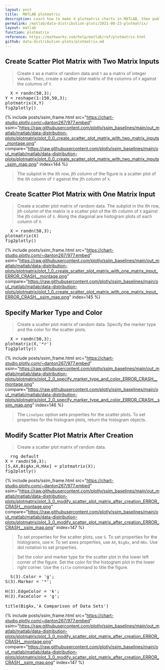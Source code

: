 ```yaml
---
layout: post
title:  MATLAB plotmatrix
description: Learn how to make 4 plotmatrix charts in MATLAB, then publish them to the Web with Plotly.
permalink: /matlab/data-distribution-plots/2021-08-23-plotmatrix/
layout: matlab
function: plotmatrix
reference: https://mathworks.com/help/matlab/ref/plotmatrix.html
github: data-distribution-plots/plotmatrix.md
---
```


## Create Scatter Plot Matrix with Two Matrix Inputs

> Create `X` as a matrix of random data and `Y` as a matrix of integer values. Then, create a scatter plot matrix of the columns of `X` against the columns of `Y`.

<pre class="mcode">
  X = randn(50,3);
Y = reshape(1:150,50,3);  
plotmatrix(X,Y)
fig2plotly()
</pre>

{% include posts/ssim_frame.html 
  src="https://chart-studio.plotly.com/~danton267/977.embed" 
  ssim="https://raw.githubusercontent.com/plotly/ssim_baselines/main/out_matlab/matlab/data-distribution-plots/plotmatrix/plot_0_0_create_scatter_plot_matrix_with_two_matrix_inputs_montage.png" 
  compare="https://raw.githubusercontent.com/plotly/ssim_baselines/main/out_matlab/matlab/data-distribution-plots/plotmatrix/plot_0_0_create_scatter_plot_matrix_with_two_matrix_inputs_ssim_map.png" 
  index=144
%}

> The subplot in the ith row, jth column of the figure is a scatter plot of the ith column of `Y` against the jth column of `X`. 



<!--------------------- EXAMPLE BREAK ------------------------->

## Create Scatter Plot Matrix with One Matrix Input

> Create a scatter plot matrix of random data. The subplot in the ith row, jth column of the matrix is a scatter plot of the ith column of `X` against the jth column of `X`. Along the diagonal are histogram plots of each column of `X`. 

<pre class="mcode">
  X = randn(50,3);  
plotmatrix(X)
fig2plotly()
</pre>

{% include posts/ssim_frame.html 
  src="https://chart-studio.plotly.com/~danton267/977.embed" 
  ssim="https://raw.githubusercontent.com/plotly/ssim_baselines/main/out_matlab/matlab/data-distribution-plots/plotmatrix/plot_1_0_create_scatter_plot_matrix_with_one_matrix_input_ERROR_CRASH__montage.png" 
  compare="https://raw.githubusercontent.com/plotly/ssim_baselines/main/out_matlab/matlab/data-distribution-plots/plotmatrix/plot_1_0_create_scatter_plot_matrix_with_one_matrix_input_ERROR_CRASH__ssim_map.png" 
  index=145
%}



<!--------------------- EXAMPLE BREAK ------------------------->

## Specify Marker Type and Color

> Create a scatter plot matrix of random data. Specify the marker type and the color for the scatter plots.

<pre class="mcode">
  X = randn(50,3);  
plotmatrix(X,'*r')
fig2plotly()
</pre>

{% include posts/ssim_frame.html 
  src="https://chart-studio.plotly.com/~danton267/977.embed" 
  ssim="https://raw.githubusercontent.com/plotly/ssim_baselines/main/out_matlab/matlab/data-distribution-plots/plotmatrix/plot_2_0_specify_marker_type_and_color_ERROR_CRASH__montage.png" 
  compare="https://raw.githubusercontent.com/plotly/ssim_baselines/main/out_matlab/matlab/data-distribution-plots/plotmatrix/plot_2_0_specify_marker_type_and_color_ERROR_CRASH__ssim_map.png" 
  index=146
%}

> The `LineSpec` option sets properties for the scatter plots. To set properties for the histogram plots, return the histogram objects.



<!--------------------- EXAMPLE BREAK ------------------------->

## Modify Scatter Plot Matrix After Creation

> Create a scatter plot matrix of random data. 

<pre class="mcode">
  rng default
X = randn(50,3);
[S,AX,BigAx,H,HAx] = plotmatrix(X);
fig2plotly()
</pre>

{% include posts/ssim_frame.html 
  src="https://chart-studio.plotly.com/~danton267/977.embed" 
  ssim="https://raw.githubusercontent.com/plotly/ssim_baselines/main/out_matlab/matlab/data-distribution-plots/plotmatrix/plot_3_0_modify_scatter_plot_matrix_after_creation_ERROR_CRASH__montage.png" 
  compare="https://raw.githubusercontent.com/plotly/ssim_baselines/main/out_matlab/matlab/data-distribution-plots/plotmatrix/plot_3_0_modify_scatter_plot_matrix_after_creation_ERROR_CRASH__ssim_map.png" 
  index=147
%}

> To set properties for the scatter plots, use `S`. To set properties for the histograms, use `H`. To set axes properties, use `AX`, `BigAx`, and `HAx`. Use dot notation to set properties.

> Set the color and marker type for the scatter plot in the lower left corner of the figure. Set the color for the histogram plot in the lower right corner. Use the `title` command to title the figure.

<pre class="mcode">
  S(3).Color = 'g';
S(3).Marker = '*';  

H(3).EdgeColor = 'k';
H(3).FaceColor = 'g';  

title(BigAx,'A Comparison of Data Sets')
</pre>

{% include posts/ssim_frame.html 
  src="https://chart-studio.plotly.com/~danton267/977.embed" 
  ssim="https://raw.githubusercontent.com/plotly/ssim_baselines/main/out_matlab/matlab/data-distribution-plots/plotmatrix/plot_3_0_modify_scatter_plot_matrix_after_creation_ERROR_CRASH__montage.png" 
  compare="https://raw.githubusercontent.com/plotly/ssim_baselines/main/out_matlab/matlab/data-distribution-plots/plotmatrix/plot_3_0_modify_scatter_plot_matrix_after_creation_ERROR_CRASH__ssim_map.png" 
  index=147
%}



<!--------------------- EXAMPLE BREAK ------------------------->


